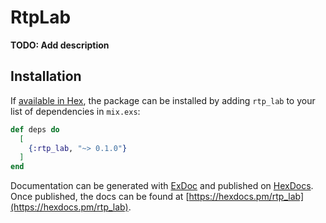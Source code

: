 # RtpLab

**TODO: Add description**

## Installation

If [available in Hex](https://hex.pm/docs/publish), the package can be installed
by adding `rtp_lab` to your list of dependencies in `mix.exs`:

```elixir
def deps do
  [
    {:rtp_lab, "~> 0.1.0"}
  ]
end
```

Documentation can be generated with [ExDoc](https://github.com/elixir-lang/ex_doc)
and published on [HexDocs](https://hexdocs.pm). Once published, the docs can
be found at [https://hexdocs.pm/rtp_lab](https://hexdocs.pm/rtp_lab).

